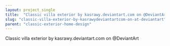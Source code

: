 ```yaml
---
layout: project_single
title:  "Classic villa exterior by kasrawy.deviantart.com on @DeviantArt"
slug: "classic-villa-exterior-by-kasrawydeviantartcom-on-at-deviantart"
parent: "classic-exterior-home-design"
---
```

Classic villa exterior by kasrawy.deviantart.com on @DeviantArt